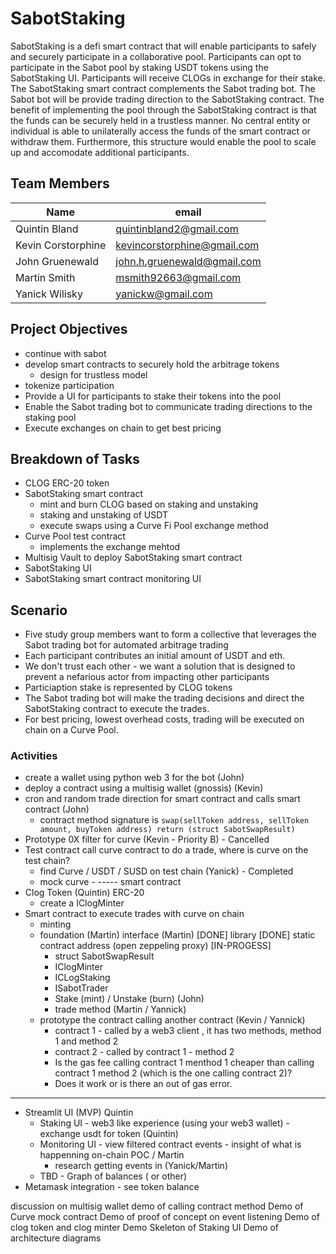 # SabotStaking
SabotStaking is a defi smart contract that will enable participants to safely and securely participate in a collaborative pool. Participants can opt to participate in the Sabot pool by staking USDT tokens using the SabotStaking UI.  Participants will receive CLOGs in exchange for their stake. The SabotStaking smart contract complements the Sabot trading bot.  The Sabot bot will be provide trading direction to the SabotStaking contract. The benefit of implementing the pool through the SabotStaking contract is that the funds can be securely held in a trustless manner.  No central entity or individual is able to unilaterally access the funds of the smart contract or withdraw them.  Furthermore, this structure would enable the pool to scale up and accomodate additional participants.

## Team Members

| Name                 | email                       | 
|----------------------|-----------------------------|
| Quintin Bland        | quintinbland2@gmail.com     |
| Kevin Corstorphine   | kevincorstorphine@gmail.com |
| John Gruenewald      | john.h.gruenewald@gmail.com |
| Martin Smith         | msmith92663@gmail.com       |
| Yanick Wilisky       | yanickw@gmail.com           |

## Project Objectives

* continue with sabot
* develop smart contracts to securely hold the arbitrage tokens
    * design for trustless model
* tokenize participation
* Provide a UI for participants to stake their tokens into the pool
* Enable the Sabot trading bot to communicate trading directions to the staking pool
* Execute exchanges on chain to get best pricing


## Breakdown of Tasks

* CLOG ERC-20 token 
* SabotStaking smart contract
    * mint and burn CLOG based on staking and unstaking
    * staking and unstaking of USDT
    * execute swaps using a Curve Fi Pool exchange method
* Curve Pool test contract
    * implements the exchange mehtod
* Multisig Vault to deploy SabotStaking smart contract
* SabotStaking UI
* SabotStaking smart contract monitoring UI


## Scenario
* Five study group members want to form a collective that leverages the Sabot trading bot for automated arbitrage trading
* Each participant contributes an initial amount of USDT and eth. 
* We don't trust each other - we want a solution that is designed to prevent a nefarious actor from impacting other participants
* Particiaption stake is represented by CLOG tokens
* The Sabot trading bot will make the trading decisions and direct the SabotStaking contract to execute the trades.
* For best pricing, lowest overhead costs, trading will be executed on chain on a Curve Pool.


### Activities

* create a wallet using python web 3 for the bot (John)
* deploy a contract using a multisig wallet (gnossis) (Kevin)
* cron and random trade direction for smart contract and calls smart contract (John)
    * contract method signature is `swap(sellToken address, sellToken amount, buyToken address) return (struct SabotSwapResult)`
* Prototype 0X filter for curve (Kevin - Priority B) - Cancelled
* Test contract call curve contract to do a trade, where is curve on the test chain?
    * find Curve / USDT / SUSD on test chain (Yanick) - Completed
    * mock curve - 
----- smart contract    
* Clog Token (Quintin)  ERC-20
    * create a IClogMinter
* Smart contract to execute trades with curve on chain
   * minting
   * foundation (Martin)
      interface  (Martin) [DONE]
      library  [DONE]
      static contract address
      (open zeppeling proxy) [IN-PROGESS]
     * struct SabotSwapResult
     * IClogMinter
     * ICLogStaking
     * ISabotTrader
     * Stake (mint) / Unstake (burn)  (John)
     * trade method  (Martin / Yannick)
   * prototype the contract calling another contract (Kevin / Yannick)
       * contract 1 - called by a web3 client   , it has two methods, method 1 and method 2
       * contract 2 - called by contract 1 - method 2
       * Is the gas fee calling contract 1 menthod 1 cheaper than calling contract 1 method 2 (which is the one calling contract 2)?
       * Does it work or is there an out of gas error.
------ 
* Streamlit UI (MVP) Quintin
    * Staking UI - web3 like experience (using your web3 wallet) - exchange usdt for token (Quintin)
    * Monitoring UI - view filtered contract events - insight of what is happenning on-chain POC / Martin
        * research getting events in (Yanick/Martin)
    * TBD - Graph of balances ( or other)
* Metamask integration - see token balance

discussion on multisig wallet
demo of calling contract method
Demo of Curve mock contract
Demo of proof of concept on event listening
Demo of clog token and clog minter
Demo Skeleton of Staking UI
Demo of architecture diagrams